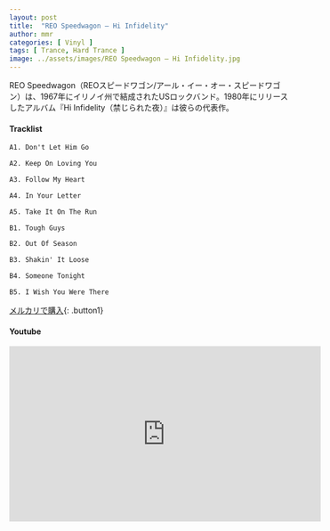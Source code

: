 ```yaml
---
layout: post
title:  "REO Speedwagon – Hi Infidelity"
author: mmr
categories: [ Vinyl ]
tags: [ Trance, Hard Trance ]
image: ../assets/images/REO Speedwagon – Hi Infidelity.jpg
---
```


REO Speedwagon（REOスピードワゴン/アール・イー・オー・スピードワゴン）は、1967年にイリノイ州で結成されたUSロックバンド。1980年にリリースしたアルバム『Hi Infidelity（禁じられた夜）』は彼らの代表作。

#### Tracklist
```md
A1. Don't Let Him Go

A2. Keep On Loving You

A3. Follow My Heart

A4. In Your Letter

A5. Take It On The Run

B1. Tough Guys

B2. Out Of Season

B3. Shakin' It Loose

B4. Someone Tonight

B5. I Wish You Were There
```

[メルカリで購入](https://jp.mercari.com/item/m78682401500?afid=6142608987){: .button1}

#### Youtube
<iframe width="560" height="315" src="https://www.youtube.com/embed/DIuJ-OoKlAE?si=7k4BihDSEsqgk4F_" title="YouTube video player" frameborder="0" allow="accelerometer; autoplay; clipboard-write; encrypted-media; gyroscope; picture-in-picture; web-share" referrerpolicy="strict-origin-when-cross-origin" allowfullscreen></iframe>